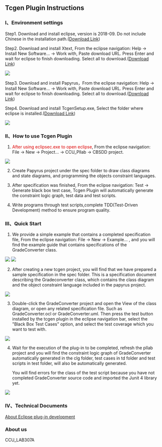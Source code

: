 ## Tcgen Plugin Instructions


### I、Environment settings


  Step1.  Download and install eclipse, version is 2018-09. Do not include Chinese in the installation path.([Download Link](https://www.eclipse.org/downloads/download.php?file=/technology/epp/downloads/release/2018-09/R/eclipse-jee-2018-09-win32-x86_64.zip))
  
  Step2.  Download and install Xtext, From the eclipse navigation: Help -> Install New Software... -> Work with, Paste download URL.
Press Enter and wait for eclipse to finish downloading. Select all to download.([Download Link](https://download.eclipse.org/modeling/tmf/xtext/updates/composite/latest/))  

![](/img/HelpInstall3.png)

  Step3.  Download and install Papyrus，From the eclipse navigation: Help -> Install New Software... -> Work with, Paste download URL.
Press Enter and wait for eclipse to finish downloading. Select all to download.([Download Link](https://download.eclipse.org/modeling/mdt/papyrus/updates/releases/2019-12/))

  Step4.  Download and install TcgenSetup.exe, Select the folder where eclipse is installed.([Download Link](https://drive.google.com/file/d/1Kz8oVEnTpEf9PXzQNp71TkcyTJu9PSzE/view?usp=sharing))
  
![](/img/20200702/TcgenPluginSetUp.png)

### II、How to use Tcgen Plugin

<ol start = "1">  
  <li>
  <font color="#dd0000">After using eclipsec.exe to open eclipse</font>, From the eclipse navigation: File -> New -> Project... -> CCU_Pllab -> CBSDD project.  
  </li>
</ol>  

![](/img/20200702/CBSDD_NewProj.PNG)

<ol start = "2">  
  <li>
  Create Papyrus project under the spec folder to draw class diagrams and state diagrams, and programming the objects constraint languages.
  </li>
</ol>

<ol start = "3">  
  <li>
  After specification was finished, From the eclipse navigation: Test -> Generate black box test case, Tcgen Plugin will automatically generate the constraint logic graph, test data and test scripts.
  </li>
</ol>

<ol start = "4">  
  <li>
  Write programs through test scripts,complete TDD(Test-Driven Development) method to ensure program quality.
  </li>
</ol>

### III、Quick Start

<ol start = "1">  
  <li>
  We provide a simple example that contains a completed specification file, From the eclipse navigation: File -> New -> Example… , and you will find the example guide that contains specifications of the GradeConverter class.
  </li>
</ol>  

![](/img/newExample.png)
![](/img/20200702/ExampleWizard.png)

<ol start = "2">  
  <li>
  After creating a new tcgen project, you will find that we have prepared a sample specification in the spec folder.
This is a specification document describing the Gradeconverter class, which contains the class diagram and the object constraint language included in the papyrus project.
  </li>
</ol>  

![](/img/20200702/CBSDD_SPEC.PNG)

<ol start = "3">  
  <li>
  Double-click the GradeConverter project and open the View of the class diagram, or open any related specification file. Such as GradeConverter.ocl or GradeConverter.uml. Then press the test button installed by the tcgen plugin in the eclipse navigation bar, select the "Black Box Test Cases" option, and select the test coverage which you want to test with.  
  </li>
</ol>

![](/img/20200702/MENU.PNG)

<ol start = "4">  
  <li>
  <p>Wait for the execution of the plug-in to be completed, refresh the pllab project and you will find the constraint logic graph of GradeConverter automatically generated in the clg folder, test cases in td folder and test scripts in test folder, will also be automatically generated.</p>
  <p>You will find errors for the class of the test script because you have not completed GradeConverter source code and imported the Junit 4 library yet.</p>
  </li>
</ol>

![](/img/20200702/output.PNG)

### IV、Technical Documents
[About Eclipse plug-in development](/document/軟測系統-eclipse外掛開發指南.pptx)


### About us

CCU_LAB307A

